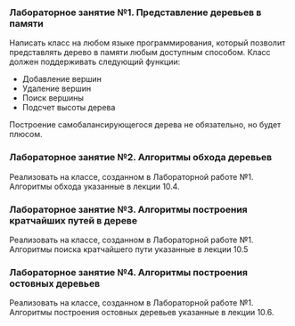 ### Лабораторное занятие №1. Представление деревьев в памяти
Написать класс на любом языке программирования, который позволит представлять дерево в памяти любым доступным способом.
Класс должен поддерживать следующий функции:
- Добавление вершин
- Удаление вершин
- Поиск вершины
- Подсчет высоты дерева

Построение самобалансирующегося дерева не обязательно, но будет плюсом.

### Лабораторное занятие №2. Алгоритмы обхода деревьев

Реализовать на классе, созданном в Лабораторной работе №1. Алгоритмы обхода указанные в лекции 10.4.

### Лабораторное занятие №3. Алгоритмы построения кратчайших путей в дереве

Реализовать на классе, созданном в Лабораторной работе №1. Алгоритмы поиска кратчайшего пути указанные в лекции 10.5

### Лабораторное занятие №4.  Алгоритмы построения остовных деревьев

Реализовать на классе, созданном в Лабораторной работе №1. Алгоритмы построения остовных деревьев  указанные в лекции 10.6.
